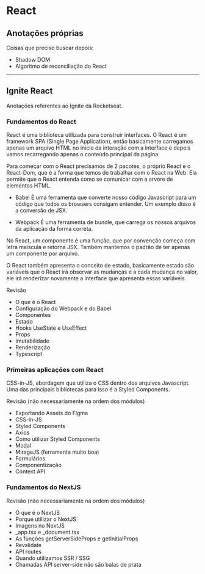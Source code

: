 # React

## Anotações próprias

Coisas que preciso buscar depois:

- Shadow DOM
- Algoritmo de reconciliação do React

---

## Ignite React

Anotações referentes ao Ignite da Rocketseat.

### Fundamentos do React

React é uma biblioteca utilizada para construir interfaces. O React é um framework SPA (Single Page Application), então basicamente carregamos apenas um arquivo HTML no inicio da interação com a interface e depois vamos recarregando apenas o conteúdo principal da página. 

Para começar com o React precisamos de 2 pacotes, o próprio React e o React-Dom, que é a forma que temos de trabalhar com o React na Web. Ela permite que o React entenda como se comunicar com a arvore de elementos HTML.

- Babel
É uma ferramenta que converte nosso código Javascript para um código que todos os browsers consigam entender. Um exemplo disso é a conversão de JSX. 

- Webpack 
É uma ferramenta de bundle, que carrega os nossos arquivos da aplicação da forma correta.

No React, um componente é uma função, que por convenção começa com letra maiscula e retorna JSX. Também mantemos o padrão de ter apenas um componente por arquivo. 

O React também apresenta o conceito de estado, basicamente estado são variáveis que o React irá observar as mudanças e a cada mudança no valor, ele irá renderizar novamente a interface que apresenta essas variáveis.

Revisão
- O que é o React
- Configuração do Webpack	e do Babel
- Componentes
- Estado
- Hooks UseState e UseEffect
- Props
- Imutabilidade
- Renderização
- Typescript

### Primeiras aplicações com React

CSS-in-JS, abordagem que utiliza o CSS dentro dos arquivos Javascript. Uma das principais bibliotecas para isso é a Styled Components.

Revisão (não necessariamente na ordem dos módulos)
- Exportando Assets do Figma
- CSS-in-JS
- Styled Components
- Axios
- Como utilizar Styled Components
- Modal 
- MirageJS (ferramenta muito boa)
- Formulários
- Componentização
- Context API

### Fundamentos do NextJS

Revisão (não necessariamente na ordem dos módulos)
- O que é o NextJS
- Porque utilizar o NextJS
- Imagens no NextJS
- _app.tsx e _document.tsx
- As funções getServerSideProps e getInitialProps
- Revalidate
- API routes
- Quando utilizamos SSR / SSG
- Chamadas API server-side não são balas de prata






